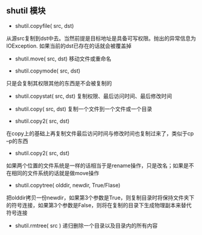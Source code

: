## shutil 模块

- shutil.copyfile( src, dst) 

从源src复制到dst中去。当然前提是目标地址是具备可写权限。抛出的异常信息为IOException. 如果当前的dst已存在的话就会被覆盖掉

- shutil.move( src, dst)  移动文件或重命名

- shutil.copymode( src, dst)

只是会复制其权限其他的东西是不会被复制的

- shutil.copystat( src, dst) 复制权限、最后访问时间、最后修改时间

- shutil.copy( src, dst)  复制一个文件到一个文件或一个目录

- shutil.copy2( src, dst)  

在copy上的基础上再复制文件最后访问时间与修改时间也复制过来了，类似于cp –p的东西

- shutil.copy2( src, dst)  

如果两个位置的文件系统是一样的话相当于是rename操作，只是改名；如果是不在相同的文件系统的话就是做move操作

- shutil.copytree( olddir, newdir, True/Flase)

把olddir拷贝一份newdir，如果第3个参数是True，则复制目录时将保持文件夹下的符号连接，如果第3个参数是False，则将在复制的目录下生成物理副本来替代符号连接

- shutil.rmtree( src ) 递归删除一个目录以及目录内的所有内容